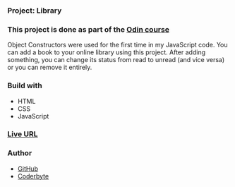 ### Project: Library

### This project is done as part of the [Odin course](https://www.theodinproject.com/dashboard)

Object Constructors were used for the first time in my JavaScript code.
You can add a book to your online library using this project. After adding something, you can change its status from read to unread (and vice versa) or you can remove it entirely.

### Build with

- HTML
- CSS
- JavaScript

### [Live URL](https://saba-bar95.github.io/library/)

### Author

- [GitHub](https://github.com/saba-bar95)
- [Coderbyte](https://coderbyte.com/profile/gegewp)
